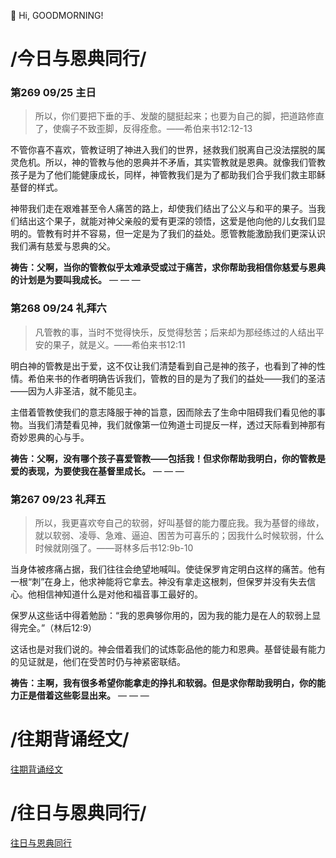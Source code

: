 👋 Hi, GOODMORNING!

# /今日与恩典同行/

### 第269 09/25 主日

>所以，你们要把下垂的手、发酸的腿挺起来；也要为自己的脚，把道路修直了，使瘸子不致歪脚，反得痊愈。——希伯来书12:12-13

不管你喜不喜欢，管教证明了神进入我们的世界，拯救我们脱离自己没法摆脱的属灵危机。所以，神的管教与他的恩典并不矛盾，其实管教就是恩典。就像我们管教孩子是为了他们能健康成长，同样，神管教我们是为了都助我们合乎我们救主耶稣基督的样式。

神带我们走在艰难甚至令人痛苦的路上，却使我们结出了公义与和平的果子。当我们结出这个果子，就能对神父亲般的爱有更深的领悟，这爱是他向他的儿女我们显明的。管教有时并不容易，但一定是为了我们的益处。愿管教能激励我们更深认识我们满有慈爱与恩典的父。

**祷告：父啊，当你的管教似乎太难承受或过于痛苦，求你帮助我相信你慈爱与恩典的计划是为要叫我成长。**
— — —

### 第268 09/24 礼拜六

>凡管教的事，当时不觉得快乐，反觉得愁苦；后来却为那经练过的人结出平安的果子，就是义。——希伯来书12:11

明白神的管教是出于爱，这不仅让我们清楚看到自己是神的孩子，也看到了神的性情。希伯来书的作者明确告诉我们，管教的目的是为了我们的益处——我们的圣洁——因为人非圣洁，就不能见主。

主借着管教使我们的意志降服于神的旨意，因而除去了生命中阻碍我们看见他的事物。当我们清楚看见神，我们就像第一位殉道士司提反一样，透过天际看到神那有奇妙恩典的心与手。

**祷告：父啊，没有哪个孩子喜爱管教——包括我！但求你帮助我明白，你的管教是爱的表现，为要使我在基督里成长。**
— — —

### 第267 09/23 礼拜五

>所以，我更喜欢夸自己的软弱，好叫基督的能力覆庇我。我为基督的缘故，就以软弱、凌辱、急难、逼迫、困苦为可喜乐的；因我什么时候软弱，什么时候就刚强了。——哥林多后书12:9b-10

当身体被疼痛占据，我们往往会绝望地喊叫。使徒保罗肯定明白这样的痛苦。他有一根“刺”在身上，他求神能将它拿去。神没有拿走这根刺，但保罗并没有失去信心。他相信神知道什么是对他和福音事工最好的。

保罗从这些话中得着勉励：“我的恩典够你用的，因为我的能力是在人的软弱上显得完全。”（林后12:9）

这话也是对我们说的。神会借着我们的试炼彰品他的能力和恩典。基督徒最有能力的见证就是，他们在受苦时仍与神紧密联结。

**祷告：主啊，我有很多希望你能拿走的挣扎和软弱。但是求你帮助我明白，你的能力正是借着这些彰显出来。**
— — —

# /往期背诵经文/

[往期背诵经文](https://github.com/GOODNEWSNOW/GOODNEWSNOW/blob/main/past%20scripture.md)

# /往日与恩典同行/

[往日与恩典同行](https://github.com/GOODNEWSNOW/GOODNEWSNOW/blob/main/past%20food.md)
